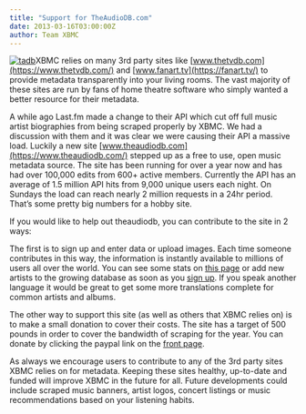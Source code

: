 ```yaml
---
title: "Support for TheAudioDB.com"
date: 2013-03-16T03:00:00Z
author: Team XBMC
---
```


[![tadb](/images/blog/tadb-210x300.webp)](/images/blog/tadb.webp)XBMC relies on many 3rd party sites like [www.thetvdb.com](https://www.thetvdb.com/) and [www.fanart.tv](https://fanart.tv/) to provide metadata transparently into your living rooms. The vast majority of these sites are run by fans of home theatre software who simply wanted a better resource for their metadata.

A while ago Last.fm made a change to their API which cut off full music artist biographies from being scraped properly by XBMC. We had a discussion with them and it was clear we were causing their API a massive load. Luckily a new site [www.theaudiodb.com](https://www.theaudiodb.com/) stepped up as a free to use, open music metadata source. The site has been running for over a year now and has had over 100,000 edits from 600+ active members. Currently the API has an average of 1.5 million API hits from 9,000 unique users each night. On Sundays the load can reach nearly 2 million requests in a 24hr period. That’s some pretty big numbers for a hobby site.

If you would like to help out theaudiodb, you can contribute to the site in 2 ways:

The first is to sign up and enter data or upload images. Each time someone contributes in this way, the information is instantly available to millions of users all over the world. You can see some stats on [this page](https://www.theaudiodb.com/stats) or add new artists to the growing database as soon as you [sign up](https://www.theaudiodb.com/forum/ucp.php?mode=register&mode=register). If you speak another language it would be great to get some more translations complete for common artists and albums.

The other way to support this site (as well as others that XBMC relies on) is to make a small donation to cover their costs. The site has a target of 500 pounds in order to cover the bandwidth of scraping for the year. You can donate by clicking the paypal link on the [front page](https://www.theaudiodb.com/).

As always we encourage users to contribute to any of the 3rd party sites XBMC relies on for metadata. Keeping these sites healthy, up-to-date and funded will improve XBMC in the future for all. Future developments could include scraped music banners, artist logos, concert listings or music recommendations based on your listening habits.
